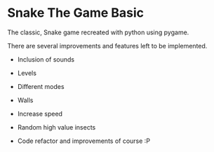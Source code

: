 # Snake The Game Basic

The classic, Snake game recreated with python using pygame.

There are several improvements and features left to be implemented.

* Inclusion of sounds
* Levels
* Different modes
* Walls
* Increase speed
* Random high value insects

* Code refactor and improvements of course :P
